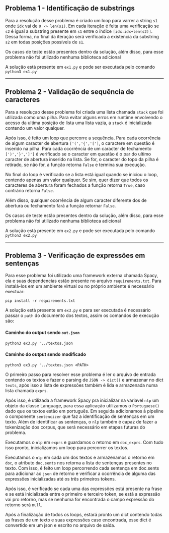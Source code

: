 ## Problema 1 - Identificação de substrings

Para a resolução desse problema é criado um loop para varrer a string `s1` onde `idx` vai de `0 -> len(s1)`. Em cada iteração é feita uma verificação se `s2` é igual a substring presente em `s1` entre o índice `[idx:idx+len(s2)]`. Dessa forma, no final da iteração será verificada a existencia da substring `s2` em todas posições possíveis de `s1`. 

Os casos de teste estão presentes dentro da solução, além disso, para esse problema não foi utilizado nenhuma biblioteca adicional

A solução está presente em `ex1.py` e pode ser executada pelo comando `python3 ex1.py`

----

## Problema 2 - Validação de sequência de caracteres

Para a resoluçao desse problema foi criada uma lista chamada `stack` que foi utilizada como uma pilha. Para evitar alguns erros em runtime envolvendo o acesso da ultima posição de lista uma lista vazia, a `stack` é inicializada contendo um valor qualquer.

Após isso, é feito um loop que percorre a sequência. Para cada ocorrência de algum caracter de abertura `['(','{','[']`, o caractere em questão é inserido na pilha. Para cada ocorrência de um caracter de fechamento `[')','}',']']` é verificado se o caracter em questão é o par do ultimo caracter de abertura inserido na lista. Se for, o caracter do topo da pilha é retirado, se não for, a função retorna `False` e termina sua execução.

No final do loop é verificado se a lista está igual quando se iniciou o loop, contendo apenas um valor qualquer. Se sim, quer dizer que todos os caracteres de abertura foram fechados a função retorna `True`, caso contrário retorna `False`.

Além disso, qualquer ocorrência de algum caracter diferente dos de abertura ou fechamento fará a função retornar `False`.

Os casos de teste estão presentes dentro da solução, além disso, para esse problema não foi utilizado nenhuma biblioteca adicional

A solução está presente em `ex2.py` e pode ser executada pelo comando `python3 ex2.py`

----

## Problema 3 - Verificação de expressões em sentenças

Para esse problema foi utilizado uma framework externa chamada Spacy, ela e suas dependencias estão presente no arquivo `requirements.txt`. Para instalá-los em um ambiente virtual ou no próprio ambiente é necessário exectuar:

```pip install -r requirements.txt```

A solução está presente em `ex3.py` e para ser executada é necessário passar o `path` do documento dos textos, assim os comandos de execução são:

#### Caminho do output sendo `out.json`

```python3 ex3.py '../textos.json```

#### Caminho do output sendo modificado

```python3 ex3.py '../textos.json <PATH>```


O primeiro passo para resolver esse problema é ler o arquivo de entrada contendo os textos e fazer o parsing de `JSON -> dict()` e armazenar no dict `texts`, após isso a lista de expressões também é lida e armazenada numa lista chamada `exprs`.

Após isso, é utilizada a framework Spacy pra inicializar na variavel `nlp` um objeto da classe Language, para essa aplicação utilizamos o `Portuguese()` dado que os textos estão em português. Em seguida adicionamos à pipeline o componente `sentencizer` que faz a identificação de sentenças em um texto. Além de identificar as sentenças, o `nlp` também é capaz de fazer a tokenização dos corpus, que será necessário em etapas futuras do problema.

Executamos o `nlp` em `exprs` e guardamos o retorno em `doc_exprs`. Com tudo isso pronto, inicializamos um loop para percorrer os textos.

Executamos o `nlp` em cada um dos textos e armazenamos o retorno em `doc`, o atributo `doc.sents` nos retorna a lista de sentenças presentes no texto. Com isso, é feito um loop percorrendo cada sentença em doc.sents para adicionar ao `json` de retorno e verificar a ocorrência de alguma das expressões inicializadas até os três primeiros tokens.

Após isso, é verificado se cada uma das expressões está presente na frase e se está inicializada entre o primeiro e terceiro token, se está a expressão vai pro retorno, mas se nenhuma for encontrada o campo expressão do retorno será `null`.

Após a finalização de todos os loops, estará pronto um dict contendo todas as frases de um texto e suas expressões caso encontrada, esse dict é convertido em um json e escrito no arquivo de saída.
